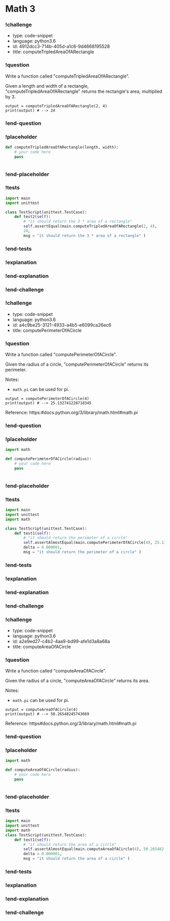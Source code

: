 # Math 3

### !challenge

* type: code-snippet
* language: python3.6
* id: 4912dcc3-714b-405d-a1c6-9d4668195528
* title: computeTripledAreaOfARectangle

### !question

Write a function called "computeTripledAreaOfARectangle".

Given a length and width of a rectangle, "computeTripledAreaOfARectangle" returns the rectangle's area, multiplied by 3.

```
output = computeTripledAreaOfARectangle(2, 4)
print(output) # --> 24
```

### !end-question

### !placeholder

```python
def computeTripledAreaOfARectangle(length, width):
    # your code here
    pass



```

### !end-placeholder

### !tests

```python
import main
import unittest

class TestScript(unittest.TestCase):
    def test2(self):
        # "it should return the 3 * area of a rectangle"
        self.assertEqual(main.computeTripledAreaOfARectangle(2, 4),
        24,
        msg = "it should return the 3 * area of a rectangle" )

```


### !end-tests

### !explanation

### !end-explanation

### !end-challenge

### !challenge

* type: code-snippet
* language: python3.6
* id: a4c9be25-3121-4933-a4b5-e6099ca26ec6
* title: computePerimeterOfACircle

### !question

Write a function called "computePerimeterOfACircle".

Given the radius of a circle, "computePerimeterOfACircle" returns its perimeter.

Notes:
* `math.pi` can be used for pi.

```
output = computePerimeterOfACircle(4)
print(output) # --> 25.132741228718345
```

Reference:
https:#docs.python.org/3/library/math.html#math.pi

### !end-question

### !placeholder

```python
import math

def computePerimeterOfACircle(radius):
    # your code here
    pass



```

### !end-placeholder

### !tests

```python
import main
import unittest
import math

class TestScript(unittest.TestCase):
    def test1(self):
        # "it should return the perimeter of a circle"
        self.assertAlmostEqual(main.computePerimeterOfACircle(4), 25.132741,
        delta = 0.000001,
        msg = "it should return the perimeter of a circle" )


```


### !end-tests

### !explanation

### !end-explanation

### !end-challenge

### !challenge

* type: code-snippet
* language: python3.6
* id: a2e9ed27-c4b2-4aa9-bd99-afe1d3a8a68a
* title: computeAreaOfACircle

### !question

Write a function called "computeAreaOfACircle".

Given the radius of a circle, "computeAreaOfACircle" returns its area.

Notes:
* `math.pi` can be used for pi.

```
output = computeAreaOfACircle(4)
print(output) # --> 50.26548245743669
```


Reference:
https#docs.python.org/3/library/math.html#math.pi

### !end-question

### !placeholder

```python
import math

def computeAreaOfACircle(radius):
    # your code here
    pass



```

### !end-placeholder

### !tests

```python
import main
import unittest
import math
class TestScript(unittest.TestCase):
    def test1(self):
        # "it should return the area of a circle"
        self.assertAlmostEqual(main.computeAreaOfACircle(4), 50.265482,
        delta = 0.000001,
        msg = "it should return the area of a circle" )

```


### !end-tests

### !explanation

### !end-explanation

### !end-challenge
